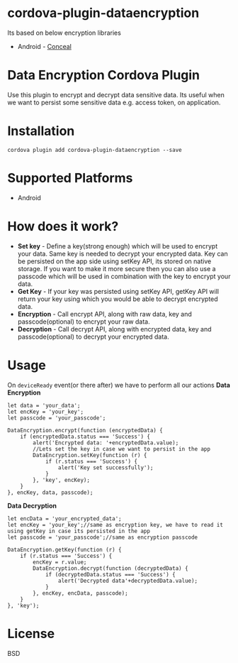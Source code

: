 # cordova-plugin-dataencryption
Its based on below encryption libraries
- Android - [Conceal](http://facebook.github.io/conceal/)

# Data Encryption Cordova Plugin
Use this plugin to encrypt and decrypt data sensitive data. Its useful when we want to persist some sensitive data e.g. access token, on application. 

# Installation
```
cordova plugin add cordova-plugin-dataencryption --save
```
# Supported Platforms
- Android

# How does it work?
 - **Set key** - Define a key(strong enough) which will be used to encrypt your data. Same key is needed to decrypt your encrypted data. Key can be persisted on the app side using setKey API, its stored on native storage. If you want to make it more secure then you can also use a passcode which will be used in combination with the key to encrypt your data.
 - **Get Key** - If your key was persisted using setKey API, getKey API will return your key using which you would be able to decrypt encrypted data.
 - **Encryption** - Call encrypt API, along with raw data, key and passcode(optional) to encrypt your raw data.
 - **Decryption** - Call decrypt API, along with encrypted data, key and passcode(optional) to decrypt your encrypted data.

# Usage
On ```deviceReady``` event(or there after) we have to perform all our actions 
**Data Encryption**
```
let data = 'your_data';
let encKey = 'your_key';
let passcode = 'your_passcode';

DataEncryption.encrypt(function (encryptedData) {
    if (encryptedData.status === 'Success') {
        alert('Encrypted data: '+encryptedData.value);
        //Lets set the key in case we want to persist in the app
    	DataEncryption.setKey(function (r) {
		   	if (r.status === 'Success') {
		    	alert('Key set successfully');
		   	}
		}, 'key', encKey);
    }
}, encKey, data, passcode);
```

**Data Decryption**
```
let encData = 'your_encrypted_data';
let encKey = 'your_key';//same as encryption key, we have to read it using getKey in case its persisted in the app
let passcode = 'your_passcode';//same as encryption passcode

DataEncryption.getKey(function (r) {
   	if (r.status === 'Success') {
    	encKey = r.value;
    	DataEncryption.decrypt(function (decryptedData) {
            if (decryptedData.status === 'Success') {
                alert('Decrypted data'+decryptedData.value);
            }
        }, encKey, encData, passcode);
   	}
}, 'key');

```

# License
BSD